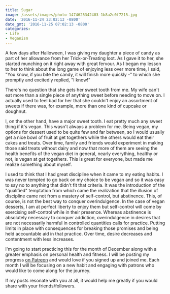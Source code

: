 ```yaml
---
title: Sugar
image: /assets/images/photo-1474625342403-1b8a2c0f7215.jpg
date: '2016-11-24 23:02:13 -0800'
date_gmt: '2016-11-25 07:02:13 -0800'
categories:
- Life
- Veganism
---
```

A few days after Halloween, I was giving my daughter a piece of candy as part of her allowance from her Trick-or-Treating loot. As I gave it to her, she started munching on it right away with great fervour. As I began my lesson to her to think about the long game of enjoying less over more time, I said, "You know, if you bite the candy, it will finish more quickly -" to which she promptly and excitedly replied, "I know!"

There's no question that she gets her sweet tooth from me. My wife can't eat more than a single piece of anything sweet before needing to move on. I actually used to feel bad for her that she couldn't enjoy an assortment of sweets if there was, for example, more than one kind of cupcake or doughnut.

I, on the other hand, have a major sweet tooth. I eat pretty much any sweet thing if it's vegan. This wasn't always a problem for me. Being vegan, my options for dessert used to be quite few and far between, so I would usually get a nice bowl of fruit at get togethers while the others would eat their cakes and treats. Over time, family and friends would experiment in making those said treats without dairy and now that more of them are seeing the health benefits of the vegan diet in general, nearly everything, healthy or not, is vegan at get togethers. This is great for everyone, but made me realize something about myself.

I used to think that I had great discipline when it came to my eating habits. I was never tempted to go back on my choice to be vegan and so it was easy to say no to anything that didn't fit that criteria. It was the introduction of the "qualified" temptation from which came the realization that the illusion of discipline came not from a mastery of self-control, but abstinence. This, of course, is not the best way to conquer overindulgence. In the case of vegan desserts, I am at perfect liberty to enjoy them but self-control will come by exercising self-control while in their presence. Whereas abstinence is absolutely necessary to conquer addiction, overindulgence in desires that are not necessarily harmful in controlled quantities calls for practice. Putting limits in place with consequences for breaking those promises and being held accountable aid in that practice. Over time, desire decreases and contentment with less increases.

I'm going to start practicing this for the month of December along with a greater emphasis on personal health and fitness. I will be posting my progress <a href="https://www.patreon.com/vegansikhgeek" target="_blank">on Patreon</a> and would love if you signed up and joined me. Each month I will be focusing on a new habit and engaging with patrons who would like to come along for the journey.

If my posts resonate with you at all, it would help me greatly if you would share with your friends/followers.
